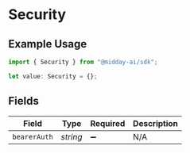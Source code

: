 # Security

## Example Usage

```typescript
import { Security } from "@midday-ai/sdk";

let value: Security = {};
```

## Fields

| Field              | Type               | Required           | Description        |
| ------------------ | ------------------ | ------------------ | ------------------ |
| `bearerAuth`       | *string*           | :heavy_minus_sign: | N/A                |